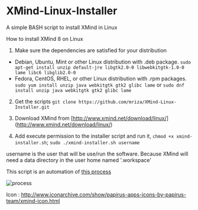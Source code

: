 # XMind-Linux-Installer
A simple BASH script to install XMind in Linux

How to install XMind 8 on Linux

1. Make sure the dependencies are satisfied for your distribution
 - Debian, Ubuntu, Mint or other Linux distribution with .deb package. `sudo apt-get install unzip default-jre libgtk2.0-0 libwebkitgtk-1.0-0 lame libc6 libglib2.0-0`
 - Fedora, CentOS, RHEL, or other Linux distribution with .rpm packages. `sudo yum install unzip java webkitgtk gtk2 glibc lame` or `sudo dnf install unzip java webkitgtk gtk2 glibc lame`
2. Get the scripts `git clone https://github.com/mriza/XMind-Linux-Installer.git`
3. Download XMind from [http://www.xmind.net/download/linux/] (http://www.xmind.net/download/linux/)

4. Add execute permission to the installer script and run it,
   `chmod +x xmind-installer.sh`; `sudo ./xmind-installer.sh username`

username is the user that will be use/run the software. Because XMind will need a data directory in the user home named '.workspace'

This script is an automation of [this process](http://www.xmind.net/m/PuDC)

![process](https://xmindshare.s3.amazonaws.com/preview/PuDC-FwEzHqO-77495.png)

Icon : http://www.iconarchive.com/show/papirus-apps-icons-by-papirus-team/xmind-icon.html
